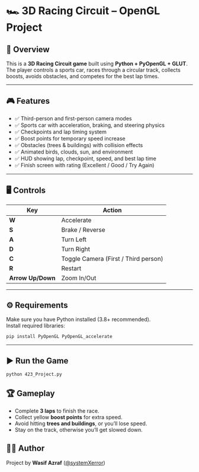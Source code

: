 # 🏎️ 3D Racing Circuit – OpenGL Project  

## 📌 Overview  
This is a **3D Racing Circuit game** built using **Python + PyOpenGL + GLUT**.  
The player controls a sports car, races through a circular track, collects boosts, avoids obstacles, and competes for the best lap times.  

---

## 🎮 Features
- ✅ Third-person and first-person camera modes  
- ✅ Sports car with acceleration, braking, and steering physics  
- ✅ Checkpoints and lap timing system  
- ✅ Boost points for temporary speed increase  
- ✅ Obstacles (trees & buildings) with collision effects  
- ✅ Animated birds, clouds, sun, and environment  
- ✅ HUD showing lap, checkpoint, speed, and best lap time  
- ✅ Finish screen with rating (Excellent / Good / Try Again)  

---

## 🖥️ Controls
| Key | Action |
|-----|--------|
| **W** | Accelerate |
| **S** | Brake / Reverse |
| **A** | Turn Left |
| **D** | Turn Right |
| **C** | Toggle Camera (First / Third person) |
| **R** | Restart |
| **Arrow Up/Down** | Zoom In/Out |

---

## ⚙️ Requirements
Make sure you have Python installed (3.8+ recommended).  
Install required libraries:
```bash
pip install PyOpenGL PyOpenGL_accelerate
```

---

## ▶️ Run the Game
```bash
python 423_Project.py
```

## 🏆 Gameplay
- Complete **3 laps** to finish the race.  
- Collect yellow **boost points** for extra speed.  
- Avoid hitting **trees and buildings**, or you’ll lose speed.  
- Stay on the track, otherwise you’ll get slowed down.  

## 👨‍💻 Author
Project by **Wasif Azraf** ([@systemXerror](https://github.com/systemXerror))  
